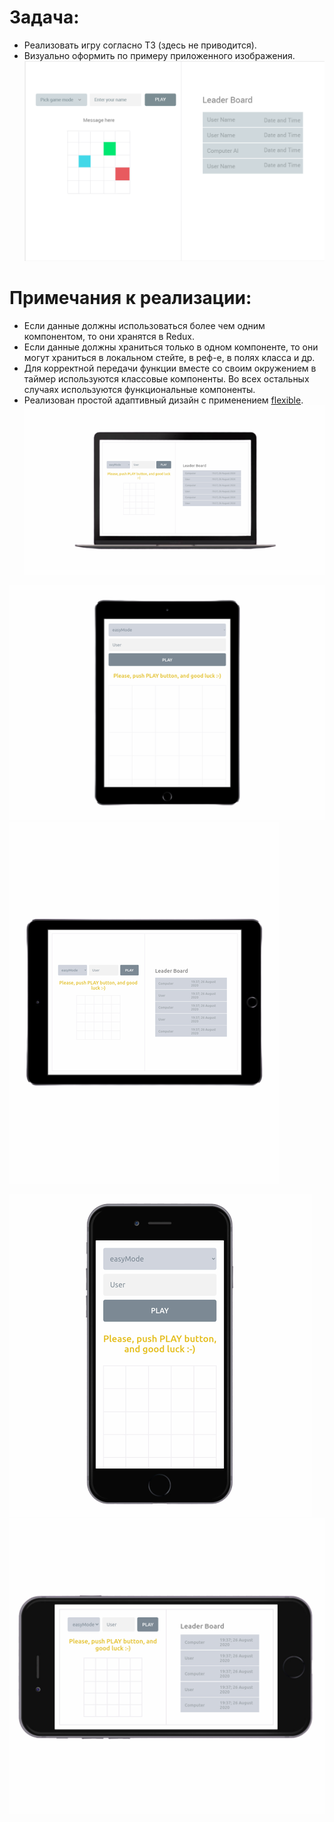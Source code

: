 # Задача:
* Реализовать игру согласно ТЗ (здесь не приводится).
* Визуально оформить по примеру приложенного изображения.
![example](https://raw.githubusercontent.com/ekb1zh/game-in-dots/master/.github/example.png)

# Примечания к реализации:
* Если данные должны использоваться более чем одним компонентом, то они хранятся в Redux.
* Если данные должны храниться только в одном компоненте, то они могут храниться в локальном стейте, в реф-е, в полях класса и др.
* Для корректной передачи функции вместе со своим окружением в таймер используются классовые компоненты. Во всех остальных случаях используются функциональные компоненты.
* Реализован простой адаптивный дизайн с применением [flexible](https://github.com/ekb1zh/flexible).
![macbook](https://raw.githubusercontent.com/ekb1zh/game-in-dots/master/.github/macbook.png)

![ipad-ver](https://raw.githubusercontent.com/ekb1zh/game-in-dots/master/.github/ipad-ver.png)![ipad-hor](https://raw.githubusercontent.com/ekb1zh/game-in-dots/master/.github/ipad-hor.png)

![iphone-ver](https://raw.githubusercontent.com/ekb1zh/game-in-dots/master/.github/iphone-ver.png)![iphone-hor](https://raw.githubusercontent.com/ekb1zh/game-in-dots/master/.github/iphone-hor.png)